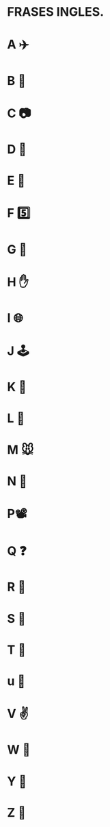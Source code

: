 
# FRASES INGLES.
# A ✈️ 
# B 🐛 
# C 📷 
# D 💃 
# E 🐘 
# F 5️⃣ 
# G 🦒 
# H ✋ 
# I 🌐
# J 🕹️
# K 🔪 
# L 🦵 
# M 🐭 
# N 🥅 
# P📽️
# Q ❓ 
# R 💍 
# S 📘
# T 🦖 
# u 👤
# V ✌️ 
# W 💼
# Y 💛 
# Z 🔭